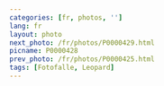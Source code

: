 ```yaml
---
categories: [fr, photos, '']
lang: fr
layout: photo
next_photo: /fr/photos/P0000429.html
picname: P0000428
prev_photo: /fr/photos/P0000425.html
tags: [Fotofalle, Leopard]
---
```

